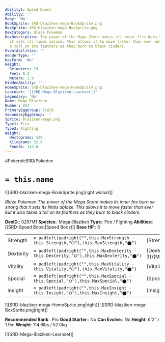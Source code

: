 ```yaml
---
Ability1: Speed Boost
Ability2: ''
Baby: 'No'
BookSprite: SRD-blaziken-mega-BookSprite.png
BoxSprite: SRD-blaziken-mega-BoxSprite.png
DexCategory: Blaze Pokemon
DexDescription: The power of the Mega Stone makes its inner fire burn so strong that
  it sets its limbs ablaze. This allows it to move faster than ever but it also takes
  a toll on its feathers as they burn to black cinders.
EventAbilities: ''
GenderType: ''
HasForm: 'No'
Height:
  Deimeters: 19
  Feet: 6.2
  Meters: 1.9
HiddenAbility: ''
HomeSprite: SRD-blaziken-mega-HomeSprite.png
Learnset: '[[SRD-Mega-Blaziken-Learnset]]'
Legendary: 'No'
Name: Mega-Blaziken
Number: 257
PrimaryEggGroup: Field
SecondaryEggGroup: ''
Sprite: blaziken-mega.png
Type1: Fire
Type2: Fighting
Weight:
  Hectograms: 520
  Kilograms: 52.0
  Pounds: 114.6
---
```


#PokeroleSRD/Pokedex

# `= this.name`

![[SRD-blaziken-mega-BookSprite.png|right wsmall]]

*Blaze Pokemon*
*The power of the Mega Stone makes its inner fire burn so strong that it sets its limbs ablaze. This allows it to move faster than ever but it also takes a toll on its feathers as they burn to black cinders.*

**DexID**:: 0257M1
**Species**:: Mega-Blaziken
**Type**:: Fire / Fighting
**Abilities**:: [[SRD-Speed Boost|Speed Boost]]
**Base HP**:: 6

|           |                                                                                        |                                          |
| --------- | -------------------------------------------------------------------------------------- | ---------------------------------------- |
| Strength  | `= padleft(padright("",this.MaxStrength - this.Strength,"⭘"),this.MaxStrength,"⬤")`    | (Strength::4)/(MaxStrength::8)   |
| Dexterity | `= padleft(padright("",this.MaxDexterity - this.Dexterity,"⭘"),this.MaxDexterity,"⬤")` | (Dexterity:: 3)/(MaxDexterity::6) |
| Vitality  | `= padleft(padright("",this.MaxVitality - this.Vitality,"⭘"),this.MaxVitality,"⬤")`    | (Vitality::2)/(MaxVitality::5)   |
| Special   | `= padleft(padright("",this.MaxSpecial - this.Special,"⭘"),this.MaxSpecial,"⬤")`       | (Special::3)/(MaxSpecial::7)     |
| Insight   | `= padleft(padright("",this.MaxInsight - this.Insight,"⭘"),this.MaxInsight,"⬤")`       | (Insight::2)/(MaxInsight::5)     |

![[SRD-blaziken-mega-HomeSprite.png|right]]
![[SRD-blaziken-mega-BoxSprite.png|right]]

**Recommended Rank**:: Pro
**Good Starter**:: No
**Can Evolve**:: No
**Height**: 6'2" / 1.9m
**Weight**: 114.6lbs / 52.0kg

![[SRD-Mega-Blaziken-Learnset]]